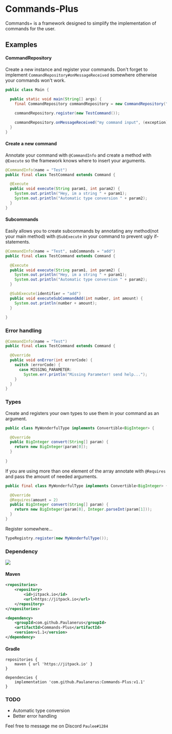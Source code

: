 # Commands-Plus

Commands+ is a framework designed to simplify the implementation of commands for the user.

## Examples

#### CommandRepository
Create a new instance and register your commands. Don't forget to implement 
```CommandRepository#onMessageReceived``` somewhere otherwise your commands won't work.
```java
public class Main {
  
  public static void main(String[] args) {
    final CommandRepository commandRepository = new CommandRepository(".");

    commandRepository.register(new TestCommand());

    commandRepository.onMessageReceived("my command input", (exception) -> {});
  }
}
```

#### Create a new command
Annotate your command with ```@CommandInfo``` and create a 
method with ```@Execute``` so the framework knows where to insert your arguments.
```java
@CommandInfo(name = "Test")
public final class TestCommand extends Command {

  @Execute
  public void execute(String param1, int param2) {
    System.out.println("Hey, im a string " + param1);
    System.out.println("Automatic type conversion " + param2);
  }
}
```
#### Subcommands
Easily allows you to create subcommands by annotating any method(not your main method) 
with ```@SubExecute```
in your command to 
prevent ugly if-statements.
```java
@CommandInfo(name = "Test", subCommands = "add")
public final class TestCommand extends Command {

  @Execute
  public void execute(String param1, int param2) {
    System.out.println("Hey, im a string " + param1);
    System.out.println("Automatic type conversion " + param2);
  }

  @SubExecute(identifier = "add")
  public void executeSubCommandAdd(int number, int amount) {
    System.out.println(number + amount);
  }
  
}
```

### Error handling 

```java 
@CommandInfo(name = "Test")
public final class TestCommand extends Command {

  @Override
  public void onError(int errorCode) {
    switch (errorCode) {
      case MISSING_PARAMETER:
        System.err.println("Missing Parameter! send help...");
    }
  }
}
```

### Types

Create and registers your own types to use them in your command as an argument.
``` java
public class MyWonderfulType implements Convertible<BigInteger> {

  @Override
  public BigInteger convert(String[] param) {
    return new BigInteger(param[0]);
  }
  
}
```

If you are using more than one element of the array annotate with ```@Requires``` and 
pass the amount of needed arguments.
```java
public final class MyWonderfulType implements Convertible<BigInteger> {

  @Override
  @Requires(amount = 2)
  public BigInteger convert(String[] param) {
    return new BigInteger(param[0], Integer.parseInt(param[1]));
  }
}
```

Register somewhere...

``` java
TypeRegistry.register(new MyWonderfulType());
```

### Dependency 
[![](https://jitpack.io/v/Paulanerus/Commands-Plus.svg)](https://jitpack.io/#Paulanerus/Commands-Plus)

#### Maven
```xml
<repositories>
    <repository>
        <id>jitpack.io</id>
        <url>https://jitpack.io</url>
    </repository>
</repositories>

<dependency>
    <groupId>com.github.Paulanerus</groupId>
    <artifactId>Commands-Plus</artifactId>
    <version>v1.1</version>
</dependency>
```

#### Gradle
```
repositories {
    maven { url 'https://jitpack.io' }
}
	
dependencies {
    implementation 'com.github.Paulanerus:Commands-Plus:v1.1'
}
```

### TODO
* Automatic type conversion
* Better error handling

Feel free to message me on Discord ```Paulee#1284```
